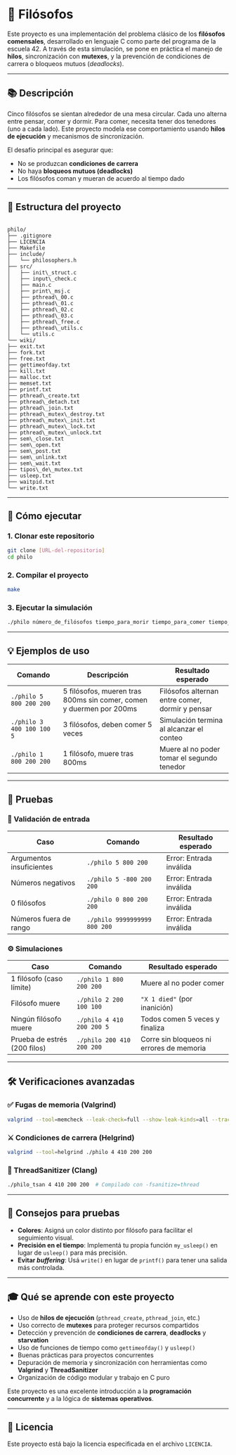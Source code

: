 # 🧠 Filósofos

Este proyecto es una implementación del problema clásico de los **filósofos comensales**, desarrollado en lenguaje C como parte del programa de la escuela 42. A través de esta simulación, se pone en práctica el manejo de **hilos**, sincronización con **mutexes**, y la prevención de condiciones de carrera o bloqueos mutuos (*deadlocks*).

---

## 📚 Descripción

Cinco filósofos se sientan alrededor de una mesa circular. Cada uno alterna entre pensar, comer y dormir. Para comer, necesita tener dos tenedores (uno a cada lado). Este proyecto modela ese comportamiento usando **hilos de ejecución** y mecanismos de sincronización.

El desafío principal es asegurar que:
- No se produzcan **condiciones de carrera**
- No haya **bloqueos mutuos (deadlocks)**
- Los filósofos coman y mueran de acuerdo al tiempo dado

---

## 📁 Estructura del proyecto

```

philo/
├── .gitignore
├── LICENCIA
├── Makefile
├── include/
│   └── philosophers.h
├── src/
│   ├── init\_struct.c
│   ├── input\_check.c
│   ├── main.c
│   ├── print\_msj.c
│   ├── pthread\_00.c
│   ├── pthread\_01.c
│   ├── pthread\_02.c
│   ├── pthread\_03.c
│   ├── pthread\_free.c
│   ├── pthread\_utils.c
│   └── utils.c
└── wiki/
├── exit.txt
├── fork.txt
├── free.txt
├── gettimeofday.txt
├── kill.txt
├── malloc.txt
├── memset.txt
├── printf.txt
├── pthread\_create.txt
├── pthread\_detach.txt
├── pthread\_join.txt
├── pthread\_mutex\_destroy.txt
├── pthread\_mutex\_init.txt
├── pthread\_mutex\_lock.txt
├── pthread\_mutex\_unlock.txt
├── sem\_close.txt
├── sem\_open.txt
├── sem\_post.txt
├── sem\_unlink.txt
├── sem\_wait.txt
├── tipos\_de\_mutex.txt
├── usleep.txt
├── waitpid.txt
└── write.txt

````

---

## 🚀 Cómo ejecutar

### 1. Clonar este repositorio
```bash
git clone [URL-del-repositorio]
cd philo
````

### 2. Compilar el proyecto

```bash
make
```

### 3. Ejecutar la simulación

```bash
./philo número_de_filósofos tiempo_para_morir tiempo_para_comer tiempo_para_dormir [número_de_veces_que_cada_filósofo_debe_comer]
```

---

## 💡 Ejemplos de uso

| Comando                   | Descripción                                                         | Resultado esperado                              |
| ------------------------- | ------------------------------------------------------------------- | ----------------------------------------------- |
| `./philo 5 800 200 200`   | 5 filósofos, mueren tras 800ms sin comer, comen y duermen por 200ms | Filósofos alternan entre comer, dormir y pensar |
| `./philo 3 400 100 100 5` | 3 filósofos, deben comer 5 veces                                    | Simulación termina al alcanzar el conteo        |
| `./philo 1 800 200 200`   | 1 filósofo, muere tras 800ms                                        | Muere al no poder tomar el segundo tenedor      |

---

## 🧪 Pruebas

### 🔎 Validación de entrada

| Caso                     | Comando                      | Resultado esperado      |
| ------------------------ | ---------------------------- | ----------------------- |
| Argumentos insuficientes | `./philo 5 800 200`          | Error: Entrada inválida |
| Números negativos        | `./philo 5 -800 200 200`     | Error: Entrada inválida |
| 0 filósofos              | `./philo 0 800 200 200`      | Error: Entrada inválida |
| Números fuera de rango   | `./philo 9999999999 800 200` | Error: Entrada inválida |

### ⚙️ Simulaciones

| Caso                         | Comando                   | Resultado esperado                       |
| ---------------------------- | ------------------------- | ---------------------------------------- |
| 1 filósofo (caso límite)     | `./philo 1 800 200 200`   | Muere al no poder comer                  |
| Filósofo muere               | `./philo 2 200 100 100`   | `"X 1 died"` (por inanición)             |
| Ningún filósofo muere        | `./philo 4 410 200 200 5` | Todos comen 5 veces y finaliza           |
| Prueba de estrés (200 filos) | `./philo 200 410 200 200` | Corre sin bloqueos ni errores de memoria |

---

## 🛠️ Verificaciones avanzadas

### ✅ Fugas de memoria (Valgrind)

```bash
valgrind --tool=memcheck --leak-check=full --show-leak-kinds=all --track-origins=yes ./philo 4 410 200 200
```

### ⚔️ Condiciones de carrera (Helgrind)

```bash
valgrind --tool=helgrind ./philo 4 410 200 200
```

### 🧵 ThreadSanitizer (Clang)

```bash
./philo_tsan 4 410 200 200  # Compilado con -fsanitize=thread
```

---

## 🧩 Consejos para pruebas

* **Colores**: Asigná un color distinto por filósofo para facilitar el seguimiento visual.
* **Precisión en el tiempo**: Implementá tu propia función `my_usleep()` en lugar de `usleep()` para más precisión.
* **Evitar *buffering***: Usá `write()` en lugar de `printf()` para tener una salida más controlada.

---

## 🎓 Qué se aprende con este proyecto

* Uso de **hilos de ejecución** (`pthread_create`, `pthread_join`, etc.)
* Uso correcto de **mutexes** para proteger recursos compartidos
* Detección y prevención de **condiciones de carrera**, **deadlocks** y **starvation**
* Uso de funciones de tiempo como `gettimeofday()` y `usleep()`
* Buenas prácticas para proyectos concurrentes
* Depuración de memoria y sincronización con herramientas como **Valgrind** y **ThreadSanitizer**
* Organización de código modular y trabajo en C puro

Este proyecto es una excelente introducción a la **programación concurrente** y a la lógica de **sistemas operativos**.

---

## 📜 Licencia

Este proyecto está bajo la licencia especificada en el archivo `LICENCIA`.
